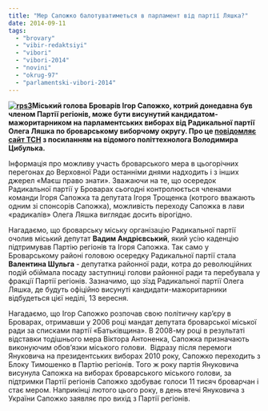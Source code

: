 ```yaml
---
title: "Мер Сапожко балотуватиметься в парламент від партії Ляшка?"
date: 2014-09-11
tags: 
  - "brovary"
  - "vibir-redaktsiyi"
  - "vibori"
  - "vibori-2014"
  - "novini"
  - "okrug-97"
  - "parlamentski-vibori-2014"
---
```


**[![rps3](https://mpz.brovary.org/wp-content/uploads/2014/09/rps3.jpg)](https://mpz.brovary.org/wp-content/uploads/2014/09/rps3.jpg)Міський голова Броварів Ігор Сапожко, котрий донедавна був членом Партії регіонів, може бути висунутий кандидатом-мажоритарником на парламентських виборах від Радикальної партії Олега Ляшка по броварському виборчому округу. Про це [повідомляє сайт ТСН](http://ru.tsn.ua/politika/ekspert-v-brovarah-regionaly-krasyatsya-pod-radikalov-chtoby-poluchit-mandat-386037.html) з посиланням на відомого політтехнолога Володимира Цибулька.**

Інформація про можливу участь броварського мера в цьогорічних перегонах до Верховної Ради останніми днями надходить і з інших джерел «Маєш право знати». Зважаючи на те, що осередок Радикальної партії у Броварах сьогодні контролюється членами команди Ігоря Сапожка та депутата Ігоря Трощенка (котрого вважають одним зі спонсорів Сапожка), можливість переходу Сапожка в лави «радикалів» Олега Ляшка виглядає досить вірогідно.

Нагадаємо, що броварську міську організацію Радикальної партії очолив міський депутат **Вадим Андрієвський**, який усію каденцію підтримував Партію регіонів та Ігоря Сапожка. Так само у Броварському районі головою осередку Радикальної партії стала **Валентина Шульга** - депутатка районної ради, котра до революційних подій обіймала посаду заступниці голови районної ради та перебувала у фракції Партії регіонів. Зазначимо, що зїзд Радикальної партії Олега Ляшка, де будуть офіційно висунуті кандидати-мажоритарники відбудеться цієї неділі, 13 вересня.

Нагадаємо, що Ігор Сапожко розпочав свою політичну кар’єру в Броварах, отримавши у 2006 році мандат депутата броварської міської ради за списками партії «Батьківщина». В 2008-му році в результаті відставки тодішнього мера Віктора Антоненка, Сапожка призначають виконуючим обов’язки міського голови.  Відразу після перемоги Януковича на президентських виборах 2010 року, Сапожко переходить з Блоку Тимошенко в Партію регіонів. Того ж року партія Януковича висунула Сапожка на виборах броварського міського голови, за підтримки Партії регіонів Сапожко здобуває голоси 11 тисяч броварчан і стає мером. Наприкінці лютого цього року, в день втечі Януковича з України Сапожко заявляє про вихід з Партії регіонів.
